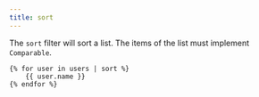 ```yaml
---
title: sort
---
```


The `sort` filter will sort a list. The items of the list must implement `Comparable`.
```twig
{% for user in users | sort %}
	{{ user.name }}
{% endfor %}
```